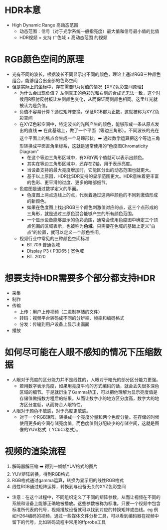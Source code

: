 # HDR本意

- High Dynamic Range 高动态范围
  - 动态范围：信号（对于光学系统一般指亮度）最大值和信号最小值的比值
  - HDR视频 =     支持 广色域 + 高动态范围 的视频

# RGB颜色空间的原理

- 光有不同的波长，根据波长不同显示出不同的颜色，理论上通过RGB三种颜色组合，能够组合出全部的色彩空间
- 但是实际上的坐标中，存在需要R为负值的情况【XYZ色彩空间原理】
  - 为什么会出现负值？ 左侧真正的色彩光和右侧的合成光无法一致，这个时候用R照射反射板让左侧颜色变化，从而保证两侧颜色相同。这里红光就被认为是负值。
  - 负值不容易计算？通过矩阵变换，保证RGB都为正数，这就被称为XYZ色彩空间
  - 在XYZ色彩空间中，特定波长的光所产生的颜色，能够形成一条从原点发出的直线 ➡️ 在此基础上，做了一个平面（等边三角形）。不同波长的光在这个平面上的焦点会生成一个马蹄形状。➡️     通过数学运算把这个等边三角形转换成平面直角坐标系，这就是通常使用的“色度图Chromaticity     Diagram”
    - 在这个等边三角形区域中，有X和Y两个值就可以表示出颜色。
    - 其实在等边三角形区域中，还存在Z轴，用于表示亮度。
    - 当设备支持的最大亮度增加时，它能区分出的动态范围也就更大。
    - 基于以上原因，HDR比SDR支持的显示范围更大。HDR意味着更丰富的色彩、更平滑的过度、更多的暗部细节。
  - 色度图是通过数学定义的平面。
    - 色度图上两点连线上的点，代表着通过这两种颜色的不同刺激值形成的新颜色。
    - 如果在色度图上找出RGB三个颜色刺激值对应的点，这三个点形成的三角形，就是通过三原色混合能够产生的所有颜色范围。
    - 一个显示设备能够显示的色彩范围，通常会使用色度图中确定三个顶点包围的区域表示，也被称为**色域**。只需要在色域的基础上定义“白点”的位置，就可以定义一个颜色空间。
  - 视频行业中常见的三种颜色空间标准
    - BT.709                 普通色域
    - Display P3 ( P3D65     )      宽色域
    - BT. 2020     

# 想要支持HDR需要多个部分都支持HDR

- 采集
- 制作
- 传输
  - 上传：用户上传视频（二进制存储的文件）
  - 转码：视频平台转码成不同的分辨率、帧率和编码格式
  - 分发：传输到用户设备上显示出画面
- 播放

# 如何尽可能在人眼不感知的情况下压缩数据

- 人眼对于亮度的区分能力并不是线性的，人眼对于暗光的部分区分能力更强。
  -  若用数字表示亮度，如果用亮度平均的方式编码的话，就会丢失很多深色区域的细节。于是就衍生了Gamma矫正，可以把他理解为显示亮度值是存储值做指数方程后的结果。从而让数字小的地方区分度高，数字大的地方区分度低，从而符合人眼特性。
- 人眼对于颜色不敏感，对于亮度更敏感。 
  - 对于一个RGB矩阵，转换成一个亮度分量和两个色度分量。在存储的时候使用更多的空间存储亮度值，而色度值则分配较少的存储空间，这就是图像的YUV格式（     YCbCr格式）。

# 视频的渲染流程

1. 解码器解压缩 ➡️ 得到一帧帧YUV格式的图片
2. YUV矩阵转换，得到RGB格式
3. RGB格式通过gamma运算，转换为显示用的线性RGB格式
4. 线性RGB通过矩阵运算，转换到与设备无关的XYZ色彩空间

- 注意：在这个过程中，不同组织定义了不同的矩阵参数，从而让视频在不同的系统和设备上能够正确地被播放。这些参数被称为标准。只要一个视频中包含标准所代表的代号，视频播放设备就可以找到对应的转换矩阵或曲线。eg 例如H264编码的视频，通过一些媒体文件分析工具，可以看到编码器在视频中留下的代号，比如转码流程中常用的ffprobe工具
